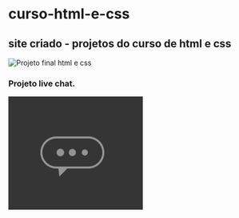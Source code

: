 # curso-html-e-css
## site criado - projetos do curso de html e css


![Projeto final html e css](https://github.com/EdgarBrabo/curso-html-e-css/blob/main/projetofinal.gif)



### Projeto live chat.

![livechat](https://github.com/EdgarBrabo/curso-html-e-css/blob/main/livechat.gif)
